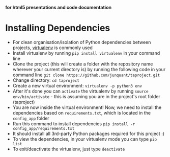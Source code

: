 **for html5 presentations and code documentation**
# Installing Dependencies

* For clean organisation/isolation of Python dependencies between projects, [virtualenv](http://docs.python-guide.org/en/latest/dev/virtualenvs/) is commonly used
* Install virtualenv by running `pip install virtualenv` in your command line
* Clone the project (this will create a folder with the repository name wherever your current directory is) by running the following code in your command line `git clone https://github.com/junquant/taproject.git`
* Change directory: `cd taproject`
* Create a new virtual environment: `virtualenv -p python3 env`
* After it's done you can `activate` the virtualenv by running `source env/bin/activate` - this is assuming you are in the project's root folder (taproject)
* You are now inside the virtual environment! Now, we need to install the dependencies based on `requirements.txt`, which is located in the `config_app` folder
* Run this command to install dependencies `pip install -r config_app/requirements.txt`
* It should install all 3rd-party Python packages required for this project :)
* To view the dependencies, in your virtualenv mode you can type `pip list`
* To exit/deactivate the virtualenv, just type `deactivate`
